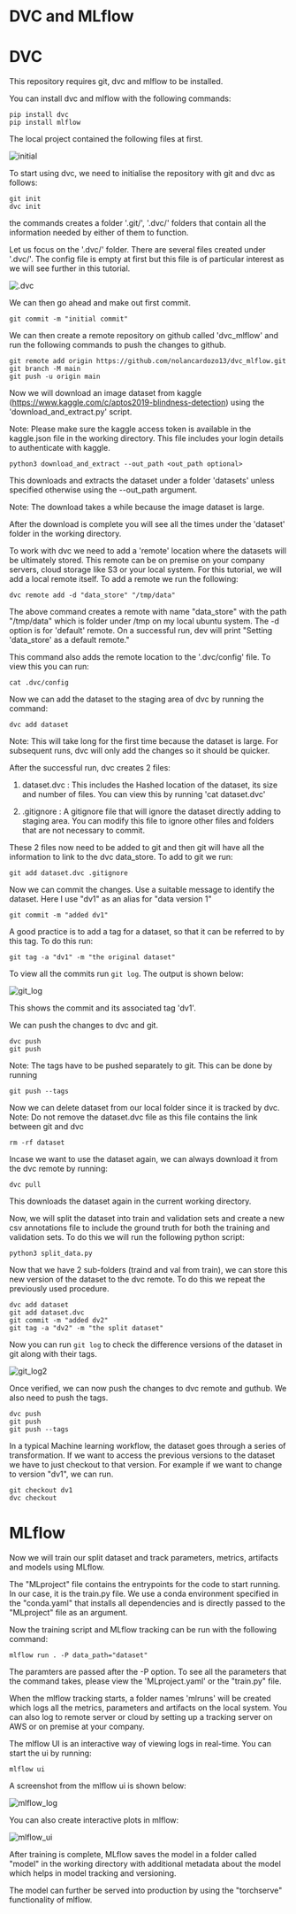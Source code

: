 # DVC and MLflow


# DVC

This repository requires git, dvc and mlflow to be installed.

You can install dvc and mlflow with the following commands:

```
pip install dvc
pip install mlflow
```

The local project contained the following files at first. 

![initial](images/initial_commit.png)

To start using dvc, we need to initialise the repository with git and dvc as follows:

```
git init
dvc init
```
the commands creates a folder '.git/', '.dvc/' folders that contain all the information needed by either of them to function. 

Let us focus on the '.dvc/' folder. There are several files created under '.dvc/'. The config file is empty at first but this file is of particular interest as we will see further in this tutorial.

![.dvc](images/.dvc.png)

We can then go ahead and make out first commit.

```
git commit -m "initial commit"
```

We can then create a remote repository on github called 'dvc_mlflow' and run the following commands to push the changes to github.

```
git remote add origin https://github.com/nolancardozo13/dvc_mlflow.git
git branch -M main
git push -u origin main
```

Now we will download an image dataset from kaggle (https://www.kaggle.com/c/aptos2019-blindness-detection) using the 'download_and_extract.py' script.

Note: Please make sure the kaggle access token is available in the kaggle.json file in the working directory. This file includes your login details to authenticate with kaggle. 

```
python3 download_and_extract --out_path <out_path optional>
```

This downloads and extracts the  dataset under a folder 'datasets' unless specified otherwise using the --out_path argument.

 Note: The download takes a while because the image dataset is large.

 After the download is complete you will see all the times under the 'dataset' folder in the working directory.

 To work with dvc we need to add a 'remote' location where the datasets will be ultimately stored. This remote can be on premise on your company servers, cloud storage like S3 or your local system. For this tutorial, we will add a local remote itself. To add a remote we run the following:

 ```
 dvc remote add -d "data_store" "/tmp/data"
 ``` 
 The above command creates a remote with name "data_store" with the path "/tmp/data" which is folder under /tmp on my local ubuntu system. The -d option is for 'default' remote. On a successful run, dev will print "Setting 'data_store' as a default remote."

This command also adds the remote location to the '.dvc/config' file. To view this you can run:

```
cat .dvc/config
```

 Now we can add the dataset to the staging area of dvc by running the command:

 ```
dvc add dataset
 ```

Note: This will take long for the first time because the dataset is large. For subsequent runs, dvc will only add the changes so it should be quicker.

After the successful run, dvc creates 2 files:

1) dataset.dvc : This includes the Hashed location of the dataset, its size and number of files. You can view this by running 'cat dataset.dvc'

2) .gitignore : A gitignore file that will ignore the dataset directly adding to staging area. You can modify this file to ignore other files and folders that are not necessary to commit.

These 2 files now need to be added to git and then git will have all the information to link to the dvc data_store. To add to git we run:

```
git add dataset.dvc .gitignore
```

Now we can commit the changes. Use a suitable message to identify the dataset. Here I use "dv1" as an alias for "data version 1"

```
git commit -m "added dv1"
```

A good practice is to add a tag for a dataset, so that it can be referred to by this tag. To do this run:

```
git tag -a "dv1" -m "the original dataset"
```

To view all the commits run ```git log```. The output is shown below:

![git_log](images/git_log.png)

This shows the commit and its associated tag 'dv1'.

We can push the changes to dvc and git.

```
dvc push
git push 
```

Note: The tags have to be pushed separately to git. This can be done by running

```
git push --tags
```
Now we can delete dataset from our local folder since it is tracked by dvc. 
Note: Do not remove the dataset.dvc file as this file contains the link between git and dvc 

```
rm -rf dataset
```

Incase we want to use the dataset again, we can always download it from the dvc remote by running:

```
dvc pull
```
This downloads the dataset again in the current working directory.

Now, we will split the dataset into train and validation sets and create a new csv annotations file to include the ground truth for both the training and validation sets. To do this we will run the following python script:

```
python3 split_data.py 
```

Now that we have 2 sub-folders (traind and val from train), we can store this new version of the dataset to the dvc remote. To do this we repeat the previously used procedure.

```
dvc add dataset
git add dataset.dvc
git commit -m "added dv2"
git tag -a "dv2" -m "the split dataset"
```

Now you can run ```git log``` to check the difference versions of the dataset in git along with their tags.

![git_log2](images/git_log2.png)

Once verified, we can now push the changes to dvc remote and guthub. We also need to push the tags.

```
dvc push
git push 
git push --tags
```

In a typical Machine learning workflow, the dataset goes through a series of transformation. If we want to access the previous versions to the dataset we have to just checkout to that version. For example if we want to change to version "dv1", we can run.

```
git checkout dv1
dvc checkout
```

# MLflow

Now we will train our split dataset and track parameters, metrics, artifacts and models using MLflow.

The "MLproject" file contains the entrypoints for the code to start running. In our case, it is the train.py file. We use a conda environment specified in the "conda.yaml" that installs all dependencies and is directly passed to the "MLproject" file as an argument.

Now the training script and MLflow tracking can be run with the following command:

```
mlflow run . -P data_path="dataset"
```

The paramters are passed after the -P option. To see all the parameters that the command takes, please view the 'MLproject.yaml' or the "train.py" file. 

When the mlflow tracking starts, a folder names 'mlruns' will be created which logs all the metrics, parameters and artifacts on the local system. You can also log to remote server or cloud by setting up a tracking server on AWS or on premise at your company.

The mlflow UI is an interactive way of viewing logs in real-time. You can start the ui by running:

```
mlflow ui
```

A screenshot from the mlflow ui is shown below:

![mlflow_log](images/mlflow_log.png)

You can also create interactive plots in mlflow:

![mlflow_ui](images/mlflow_ui.PNG)




After training is complete, MLflow saves the model in a folder called "model" in the working directory with additional metadata about the model which helps in model tracking and versioning.

The model can further be served into production by using the "torchserve" functionality of mlflow.










